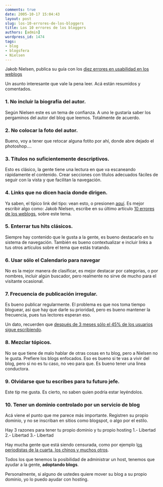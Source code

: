 ```yaml
---
comments: true
date: 2005-10-17 15:04:43
layout: post
slug: los-10-errores-de-los-bloggers
title: Los 10 errores de los bloggers
authors: [admin]
wordpress_id: 1474
tags:
- blog
- blogsfera
- Nielsen
---
```


Jakob Nielsen, publica su guía con los [diez errores en usabilidad en los weblogs](http://www.useit.com/alertbox/weblogs.html)

Un asunto interesante que vale la pena leer. Acá están resumidos y comentados.

### 1. No incluir la biografía del autor.

Según Nielsen este es un tema de confianza. A uno le gustaría saber los pergaminos del autor del blog que leemos. Totalmente de acuerdo.

### 2. No colocar la foto del autor.

Bueno, voy a tener que retocar alguna fotito por ahí, donde abre dejado el photoshop....


### 3. Títulos no suficientemente descriptivos.

Esto es clásico, la gente tiene una lectura en que va escaneando rápidamente el contenido. Crear secciones con títulos adecuados fáciles de seguir con la vista y que facilitan la navegación.

### 4. Links que no dicen hacia donde dirigen.

Ya saben, el típico link del tipo: vean esto, o presionen [aquí](http://xn--aqu-tma/).
Es mejor escribir algo como: Jakob Nielsen, escribe en su último artículo [10 errores de los weblogs](http://www.useit.com/alertbox/weblogs.html), sobre este tema.

### 5. Enterrar tus hits clásicos.

Siempre hay contenido que le gusta a la gente, es bueno destacarlo en tu sistema de navegación.
También es bueno contextualizar e incluir links a tus otros artículos sobre el tema que estás tratando.

### 6. Usar sólo el Calendario para navegar

No es la mejor manera de clasificar, es mejor destacar por categorias, o por nombres, incluir algún buscador, pero realmente no sirve de mucho para el visitante ocasional.

### 7. Frecuencia de publicación irregular.

Es bueno publicar regularmente. El problema es que nos toma tiempo bloguear, así que hay que darle su prioridad, pero es bueno mantener la frecuencia, pues tus lectores esperan eso.

Un dato, recuerden que [después de 3 meses sólo el 45% de los usuarios sigue escribiendo](http://www.lnds.net/2005/08/la_blogosfera_se_duplica_cada_1.html).

### 8. Mezclar tópicos.

No se que tiene de malo hablar de otras cosas en tu blog, pero a Nielsen no le gusta. Prefiere los blogs enfocados.
Eso es bueno si te vas a vivir del blog, pero si no es tu caso, no veo para que. Es bueno tener una linea conductora.

### 9. Olvidarse que tu escribes para tu futuro jefe.

Este tip me gusta. Es cierto, no saben quien podría estar leyéndolos.

### 10. Tener un dominio controlado por un servicio de blog

Acá viene el punto que me parece más importante.
Registren su propio dominio, y no se inscriban en sitios como blogspot, o algo por el estilo.

Hay 3 razones para tener tu propio dominio y tu propio hosting
1.- Libertad
2.- Libertad
3.- Libertad

Hay mucha gente que está siendo censurada, como por ejemplo l[os periodistas de la cuarta, los chinos y muchos otros](http://cdp.blogsome.com/2005/10/09/bitacoras-y-la-libertad-de-expresion).

Todos los que tenemos la posibilidad de administrar un host, tenemos que ayudar a la gente, **adoptando blogs**.

Personalmente, si alguno de ustedes quiere mover su blog a su propio dominio, yo lo puedo ayudar con hosting.
